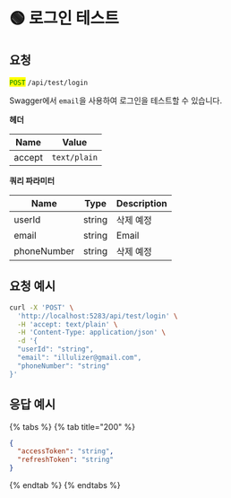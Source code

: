 # 🟢 로그인 테스트

## 요청

<mark style="color:green;">`POST`</mark> `/api/test/login`

Swagger에서 `email`을 사용하여 로그인을 테스트할 수 있습니다.



**헤더**

| Name   | Value        |
| ------ | ------------ |
| accept | `text/plain` |



**쿼리 파라미터**

| Name        | Type   | Description |
| ----------- | ------ | ----------- |
| userId      | string | 삭제 예정       |
| email       | string | Email       |
| phoneNumber | string | 삭제 예정       |





## 요청 예시

```bash
curl -X 'POST' \
  'http://localhost:5283/api/test/login' \
  -H 'accept: text/plain' \
  -H 'Content-Type: application/json' \
  -d '{
  "userId": "string",
  "email": "illulizer@gmail.com",
  "phoneNumber": "string"
}'
```





## 응답 예시

{% tabs %}
{% tab title="200" %}
```json
{
  "accessToken": "string",
  "refreshToken": "string"
}
```
{% endtab %}
{% endtabs %}
